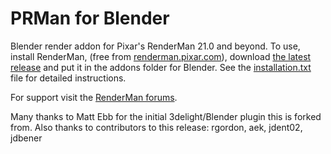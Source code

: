 # PRMan for Blender

Blender render addon for Pixar's RenderMan 21.0 and beyond. To use, install RenderMan, (free from [renderman.pixar.com](http://renderman.pixar.com/view/non-commercial-renderman)), download [the latest release](https://github.com/bsavery/PRMan-for-Blender/releases) and put it in the addons folder for Blender. See the [installation.txt](installation.txt) file for detailed instructions.

For support visit the [RenderMan forums](https://renderman.pixar.com/forum/forumdisplay.php?s=&forumid=166).

Many thanks to Matt Ebb for the initial 3delight/Blender plugin this is forked from.
Also thanks to contributors to this release: rgordon, aek, jdent02, jdbener
